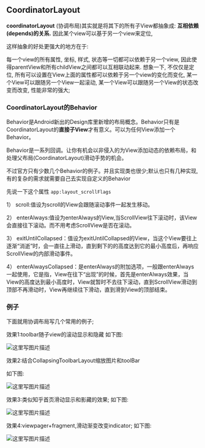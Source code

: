 ## CoordinatorLayout

**coordinatorLayout** (协调布局)其实就是将其下的所有子View都抽象成: **互相依赖(depends)的关系.** 因此某个view可以基于另一个view来定位,

这样抽象的好处更强大的地方在于:

每一个view的所有属性, 坐标, 样式, 状态等一切都可以依赖于另一个view, 因此使得parentView和所有childView之间都可以互相联动起来.
想象一下, 不仅仅是定位, 所有可以设置在View上面的属性都可以依赖于另一个view的变化而变化, 某一个View可以跟随另一个View一起滚动, 某一个View可以跟随另一个View的状态改变而改变, 性能非常的强大;

### CoordinatorLayout的Behavior

Behavior是Android新出的Design库里新增的布局概念。Behavior只有是CoordinatorLayout的**直接子View**才有意义。可以为任何View添加一个Behavior。

Behavior是一系列回调。让你有机会以非侵入的为View添加动态的依赖布局，和处理父布局(CoordinatorLayout)滑动手势的机会。

不过官方只有少数几个Behavior的例子。并且实现类也很少;默认也只有几种实现,有的复杂的需求就需要自己去实现自定义的Behavior


先说一下这个属性 `app:layout_scrollFlags`

1） scroll:值设为scroll的View会跟随滚动事件一起发生移动。

2） enterAlways:值设为enterAlways的View,当ScrollView往下滚动时，该View会直接往下滚动。而不用考虑ScrollView是否在滚动。

3） exitUntilCollapsed：值设为exitUntilCollapsed的View，当这个View要往上逐渐“消逝”时，会一直往上滑动，直到剩下的的高度达到它的最小高度后，再响应ScrollView的内部滑动事件。

4） enterAlwaysCollapsed：是enterAlways的附加选项，一般跟enterAlways一起使用，它是指，View在往下“出现”的时候，首先是enterAlways效果，当View的高度达到最小高度时，View就暂时不去往下滚动，直到ScrollView滑动到顶部不再滑动时，View再继续往下滑动，直到滑到View的顶部结束。

### 例子
下面就用协调布局写几个常用的例子;

效果1:toolbar随子view的滚动显示和隐藏
如下图:

![这里写图片描述](./image/ee.gif)

效果2:结合CollapsingToolbarLayout缩放图片和toolBar

如下图:

![这里写图片描述](./image/bb.gif)

效果3:类似知乎首页滑动显示和影藏的效果;
如下图:

![这里写图片描述](./image/cc.gif)

效果4:viewpager+fragment,滑动渐变改变indicator;
如下图:

![这里写图片描述](./image/dd.gif)




